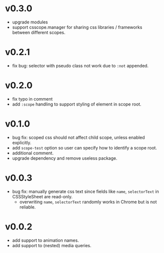 # v0.3.0

 - upgrade modules
 - support csscope.manager for sharing css libraries / frameworks between different scopes.


# v0.2.1

 - fix bug: selector with pseudo class not work due to `:not` appended.


# v0.2.0

 - fix typo in comment
 - add `:scope` handling to support styling of element in scope root.


# v0.1.0

 - bug fix: scoped css should not affect child scope, unless enabled explicitly.
 - add `scope-test` option so user can specify how to identify a scope root.
 - additional comment.
 - upgrade dependency and remove useless package.


# v0.0.3

 - bug fix: manually generate css text since fields like `name`, `selectorText` in CSSStyleSheet are read-only.
   - overwriting `name`, `selectorText` randomly works in Chrome but is not reliable.

# v0.0.2

 - add support to animation names.
 - add support to (nested) media queries.

